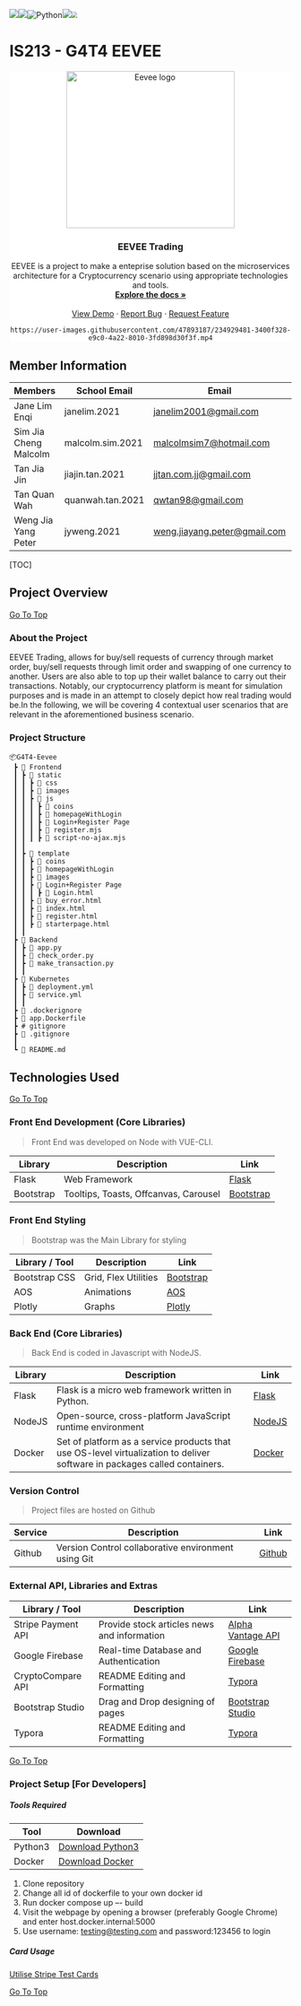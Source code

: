 ![](https://img.shields.io/badge/CSS-239120?&style=for-the-badge&logo=css3&logoColor=white)![](https://img.shields.io/badge/HTML5-E34F26?style=for-the-badge&logo=html5&logoColor=white)![Python](https://img.shields.io/badge/python-3670A0?style=for-the-badge&logo=python&logoColor=ffdd54)![](https://img.shields.io/badge/JavaScript-323330?style=for-the-badge&logo=javascript&logoColor=F7DF1E)<img src="https://forthebadge.com/images/badges/uses-git.svg" style="zoom: 67%;" />


# IS213 - G4T4 EEVEE

<div align="center"  style="background-color:white;>
  <a href="https://github.com/Janeleq/G4T4-Eevee">
    <img src="https://assets.pokemon.com/assets/cms2/img/pokedex/full/133.png" width="300" height="280" title="Eevee logo" id="is213">
  </a>

<h3 align="center">EEVEE Trading</h3>

  <p align="center">


   EEVEE is a project to make a enteprise solution based on the microservices architecture for a Cryptocurrency scenario using appropriate technologies and tools. 
    <br />
    <a href="https://github.com/Janeleq/G4T4-Eevee"><strong>Explore the docs »</strong></a>
    <br />
    <br />
    <a href="https://github.com/Janeleq/G4T4-Eevee">View Demo</a>
    ·
    <a href="https://github.com/Janeleq/G4T4-Eevee/issues">Report Bug</a>
    ·
    <a href="https://github.com/Janeleq/G4T4-Eevee/pulls">Request Feature</a>


    https://user-images.githubusercontent.com/47893187/234929481-3400f328-e9c0-4a22-8010-3fd898d30f3f.mp4
                                                         
   </p>


</div>



## Member Information

| Members               | School Email     | Email                           | LinkedIn                                                     |
| --------------------- | ---------------- | ------------------------------- | ------------------------------------------------------------ |
| Jane Lim Enqi         | janelim.2021     | janelim2001@gmail.com           | [@LinkedIn](https://sg.linkedin.com/in/limenqi01)            |
| Sim Jia Cheng Malcolm | malcolm.sim.2021 | malcolmsim7@hotmail.com         | [@LinkedIn](https://sg.linkedin.com/in/malcolm-sim-protocrux) |
| Tan Jia Jin | jiajin.tan.2021  | jjtan.com.jj@gmail.com | [@LinkedIn](https://www.linkedin.com/in/tan-jia-jin/) |
| Tan Quan Wah          | quanwah.tan.2021 | qwtan98@gmail.com               | [@LinkedIn](https://sg.linkedin.com/in/qwtan98)              |
| Weng Jia Yang Peter | jyweng.2021  | weng.jiayang.peter@gmail.com | [@LinkedIn](https://www.linkedin.com/in/peter-wengjiayang/) |



<!-- TABLE OF CONTENTS -->

[TOC]



<!-- ABOUT THE PROJECT -->

## Project Overview

[Go To Top](#is213)

### About the Project
EEVEE Trading, allows for buy/sell requests of currency through market order, buy/sell requests through limit order and swapping of one currency to another. Users are also able to top up their wallet balance to carry out their transactions. Notably, our cryptocurrency platform is meant for simulation purposes and is made in an attempt to closely depict how real trading would be.In the following, we will be covering 4 contextual user scenarios that are relevant in the aforementioned business scenario.

### Project Structure

```
📦G4T4-Eevee
 ┣ 📂 Frontend
 ┃ ┣ 📂 static
 ┃ ┃ ┣ 📂 css
 ┃ ┃ ┣ 📂 images
 ┃ ┃ ┣ 📂 js
 ┃ ┃ ┃ ┣ 📂 coins
 ┃ ┃ ┃ ┣ 📂 homepageWithLogin
 ┃ ┃ ┃ ┣ 📂 Login+Register Page
 ┃ ┃ ┃ ┣ 📜 register.mjs
 ┃ ┃ ┃ ┣ 📜 script-no-ajax.mjs
 ┃ ┃
 ┃ ┣ 📂 template 
 ┃ ┃ ┣ 📂 coins
 ┃ ┃ ┣ 📂 homepageWithLogin
 ┃ ┃ ┣ 📂 images
 ┃ ┃ ┣ 📂 Login+Register Page
 ┃ ┃ ┃ ┣ 📜 Login.html
 ┃ ┃ ┣ 📜 buy_error.html
 ┃ ┃ ┣ 📜 index.html
 ┃ ┃ ┣ 📜 register.html
 ┃ ┃ ┣ 📜 starterpage.html
 ┃ ┃
 ┣ 📂 Backend
 ┃ ┣ 📜 app.py
 ┃ ┣ 📜 check_order.py
 ┃ ┣ 📜 make_transaction.py
 ┃ ┃ 
 ┣ 📂 Kubernetes
 ┃ ┣ 📜 deployment.yml
 ┃ ┣ 📜 service.yml
 ┃ ┃
 ┣ 📜 .dockerignore
 ┣ 📜 app.Dockerfile
 ┣ # gitignore
 ┣ 📜 .gitignore
 ┃
 ┗ 📜 README.md
```



## Technologies Used

[Go To Top](#is213)

### Front End Development (Core Libraries)

> Front End was developed on Node with VUE-CLI.

| Library   | Description                           | Link                                   |
| --------- | ------------------------------------- | -------------------------------------- |
| Flask     | Web Framework                             | [Flask](https://flask.palletsprojects.com/en/2.2.x/) |
| Bootstrap | Tooltips, Toasts, Offcanvas, Carousel | [Bootstrap](https://getbootstrap.com/) |

### Front End Styling

> Bootstrap was the Main Library for styling

| Library / Tool | Description          | Link                                     |
| -------------- | -------------------- | ---------------------------------------- |
| Bootstrap CSS  | Grid, Flex Utilities | [Bootstrap](https://getbootstrap.com/)   |
| AOS            | Animations           | [AOS](https://michalsnik.github.io/aos/) |
| Plotly         | Graphs               | [Plotly](https://plotly.com)             |

### Back End (Core Libraries)

> Back End is coded in Javascript with NodeJS.

| Library | Description                                                | Link                             |
| ------- | ---------------------------------------------------------- | -------------------------------- |
| Flask  | Flask is a micro web framework written in Python. | [Flask](https://flask.palletsprojects.com/en/2.2.x/) |
| NodeJS  | Open-source, cross-platform JavaScript runtime environment | [NodeJS](https://nodejs.org/en/) |
| Docker  | Set of platform as a service products that use OS-level virtualization to deliver software in packages called containers. | [Docker](https://www.docker.com) |

### Version Control

> Project files are hosted on Github 

| Service | Description                                         | Link                         |
| ------- | --------------------------------------------------- | ---------------------------- |
| Github  | Version Control collaborative environment using Git | [Github](https://github.com) |

### External API, Libraries and Extras

| Library / Tool       | Description                                          | Link                                                         |
| -------------------- | ---------------------------------------------------- | ------------------------------------------------------------ |
| Stripe Payment API    | Provide stock articles news and information          | [Alpha Vantage API](https://www.alphavantage.co/documentation) |
| Google Firebase      | Real-time Database and Authentication                | [Google Firebase](https://firebase.google.com)               |
| CryptoCompare API               | README Editing and Formatting                        | [Typora](https://typora.io)                                  |
| Bootstrap Studio     | Drag and Drop designing of pages                     | [Bootstrap Studio](https://bootstrapstudio.io)               |
| Typora               | README Editing and Formatting                        | [Typora](https://typora.io)                                  |



[Go To Top](#is213)

### Project Setup [For Developers]

##### Tools Required

| Tool   | Download                                           |
| ------ | -------------------------------------------------- |
| Python3 | [Download Python3](https://www.python.org/downloads/) |
| Docker | [Download Docker](https://www.docker.com) |

1. Clone repository
2. Change all id of dockerfile to your own docker id
3. Run docker compose up –- build
4. Visit the webpage by opening a browser (preferably Google Chrome) and enter host.docker.internal:5000
5. Use username: testing@testing.com and password:123456 to login


##### Card Usage
[Utilise Stripe Test Cards](https://stripe.com/docs/testing)


[Go To Top](#is213)
